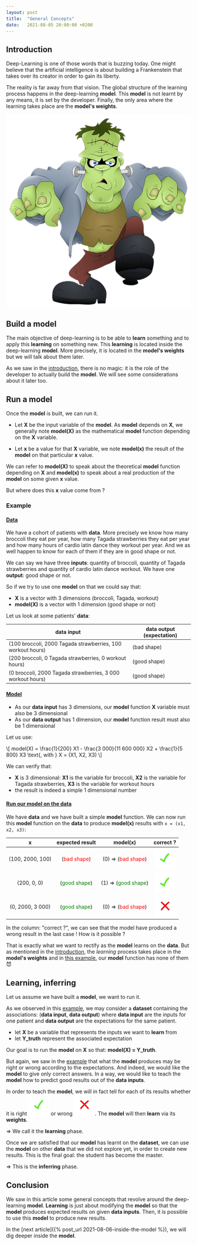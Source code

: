 ```yaml
---
layout: post
title:  "General Concepts"
date:   2021-08-05 20:00:00 +0200
---
```


## Introduction 

Deep-Learning is one of those words that is buzzing today. One might believe that the artificial intelligence 
is about building a Frankenstein that takes over its creator in order to gain its liberty.

The reality is far away from that vision. The global structure of the learning process happens in the 
deep-learning **model**. This **model** is not learnt by any means, it is set by the developer. 
Finally, the only area where the learning takes place are the **model's weights**.

![Frankenstein](/_assets/images/general/Frankenstein.png)

## Build a model

The main objective of deep-learning is to be able to **learn** something and to apply this **learning** on something 
new. This **learning** is located inside the deep-learning **model**. More precisely, it is located in the 
**model's weights** but we will talk about them later.

As we saw in the [introduction](#introduction), there is no magic: 
it is the role of the developer to actually build the **model**. We will see some considerations about it later too. 

## Run a model 

Once the **model** is built, we can run it. 

- Let **X** be the input variable of the **model**. As **model** depends on **X**, we generally note **model(X)** as the 
mathematical **model** function depending on the **X** variable. 

- Let **x** be a value for that **X** variable, we note **model(x)** the result of the **model** 
on that particular **x** value. 

We can refer to **model(X)** to speak about the theoretical **model** function depending on **X** and 
**model(x)** to speak about a real production of the **model** on some given **x** value. 

But where does this **x** value come from ? 

### Example 

#### <span style="text-decoration:underline"> Data </span>

We have a cohort of patients with **data**. More precisely we know how many broccoli they eat per year, how many 
Tagada strawberries they eat per year and how many hours of cardio latin dance they workout per year. 
And we as well happen to know for each of them if they are in good shape or not. 

We can say we have three **inputs**: 
quantity of broccoli, quantity of Tagada strawberries and quantity of cardio latin dance workout.
We have one **output**: good shape or not. 

So if we try to use one **model** on that we could say that: 
- **X** is a vector with 3 dimensions (broccoli, Tagada, workout)
- **model(X)** is a vector with 1 dimension (good shape or not)

Let us look at some patients' **data**: 

| data input | data output (expectation) |
| ---------------- | ----- |
| (100 broccoli, 2000 Tagada strawberries, 100 workout hours) | (bad shape) |
|(200 broccoli,  0 Tagada strawberries, 0 workout hours) | (good shape) |
| (0 broccoli, 2000 Tagada strawberries, 3 000 workout hours) | (good shape) |

#### <span style="text-decoration:underline"> Model </span> 

- As our **data input** has 3 dimensions, our **model** function **X** variable must also be 3 dimensional
- As our **data output** has 1 dimension, our **model** function result must also be 1 dimensional 

Let us use: 

\\[ model(X) = \frac{1}{200} X1 - \frac{3 000}{11 600 000}  X2 + \frac{1}{5 800} X3 \text{, with } X = (X1, X2, X3) \\]

We can verify that:
- **X** is 3 dimensional: **X1** is the variable for broccoli, **X2** is the variable for Tagada strawberries, 
**X3** is the variable for workout hours
- the result is indeed a simple 1 dimensional number

#### <span style="text-decoration:underline"> Run our model on the data </span>

We have **data** and we have built a simple **model** function.
We can now run this **model** function on the **data** to produce **model(x)** results with `x = (x1, x2, x3)`:

| x | expected result | model(x) | correct ? |
| :----------------: | :-----: | :----: | :---: |
| (100, 2000, 100) | (<span style="color:red">bad shape</span>)    | (0) => (<span style="color:red">bad shape</span>) | ![wrong](/_assets/images/general/right.png) |
| (200,  0, 0)     | (<span style="color:green">good shape</span>) | (1) => (<span style="color:green">good shape</span>)    | ![wrong](/_assets/images/general/right.png) |
| (0, 2000, 3 000) | (<span style="color:green">good shape</span>) | (0) => (<span style="color:red">bad shape</span>) | ![right](/_assets/images/general/wrong.png) |

In the column: "correct ?", we can see that the model have produced a wrong result in the last case !
How is it possible ? 

That is exactly what we want to rectify as the **model** learns on the **data**. But as mentioned in 
the [introduction](#introduction), the *learning* process takes place in the **model's weights** and in 
[this example](#model), our **model** function has none of them :smiling_imp:

## Learning, inferring

Let us assume we have built a **model**, we want to run it.

As we observed in this [example](#example), we may consider a **dataset** containing the associations: 
(**data input**, **data output**) where **data input** are the inputs for one patient and 
**data output** are the expectations for the same patient.

- let **X** be a variable that represents the inputs we want to **learn** from
- let **Y_truth** represent the associated expectation

Our goal is to run the **model** on **X** so that: **model(X) = Y_truth**.  

But again, we saw in the [example](#example) that what the **model** produces may be right or wrong according to 
the expectations. And indeed, we would like the **model** to give only correct answers. In a way, we would like 
to teach the **model** how to predict good results out of the **data inputs**.

In order to teach the **model**, we will in fact tell for each of its results 
whether it is right ![right](/_assets/images/general/right.png) or wrong ![wrong](/_assets/images/general/wrong.png). 
The **model** will then **learn** via its **weights**. 

=> We call it the **learning** phase.

Once we are satisfied that our **model** has learnt on the **dataset**, we can use the **model** on other **data** that 
we did not explore yet, in order to create new results. This is the final goal: the student has become the master.

=> This is the **inferring** phase.

## Conclusion

We saw in this article some general concepts that revolve around the deep-learning **model**.
**Learning** is just about modifying the **model** so that the **model** produces expected results 
on given **data inputs**. 
Then, it is possible to use this **model** to produce new results.

In the [next article]({% post_url 2021-08-06-inside-the-model %}), we will dig deeper inside the **model**. 
